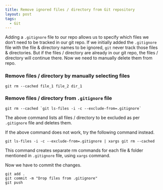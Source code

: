```yaml
---
title: Remove ignored files / directory from Git repository
layout: post
tags:
  - Git
---
```


Adding a `.gitignore` file to our repo allows us to specify which files we don’t need to be tracked in our git repo. If we initially added the `.gitignore` file with the file & directory names to be ignored, `git` never track those files & directories. But if the files / directory are already in our git repo, the files / directory will continue there. Now we need to manually delete them from repo.

### Remove files / directory by manually selecting files

    git rm --cached file_1 file_2 dir_1

### Remove files / directory from `.gitignore` file

    git rm --cached `git ls-files -i -c --exclude-from=.gitignore`

The above command lists all files / directory to be excluded as per `.gitignore` file and deletes them.

If the above command does not work, try the following command instead.

    git ls-files -i -c --exclude-from=.gitignore | xargs git rm --cached

This command creates separate rm commands for each file & folder mentioned in `.gitignore` file, using `xargs` command.

Now we have to commit the changes.

    git add .
    git commit -m "Drop files from .gitignore"
    git push

